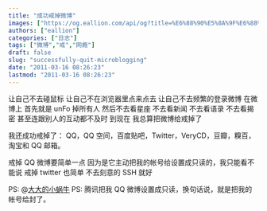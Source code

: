 ```yaml
---
title: "成功戒掉微博"
images: ["https://og.eallion.com/api/og?title=%E6%88%90%E5%8A%9F%E6%88%92%E6%8E%89%E5%BE%AE%E5%8D%9A"]
authors: ["eallion"]
categories: ["日志"]
tags: ["微博","戒","网瘾"]
draft: false
slug: "successfully-quit-microblogging"
date: "2011-03-16 08:26:23"
lastmod: "2011-03-16 08:26:23"
---
```


让自己不去碰鼠标
让自己不在浏览器里点来点去
让自己不去频繁的登录微博
在微博上
首先就是 unFo 掉所有人
然后不去看星座
不去看新闻
不去看语录
不去看揭密
甚至连跟别人的互动都不及时
到现在
我总算把微博给戒掉了

我还成功戒掉了：
QQ，QQ 空间，百度贴吧，Twitter，VeryCD，豆瓣，糗百，淘宝和 QQ 邮箱。

戒掉 QQ 微博要简单一点
因为是它主动把我的帐号给设置成只读的，我只能看不能说
戒掉 twitter 也简单
不去刻意的 SSH 就好

PS: @[大大的小蜗牛](http://t.sina.com.cn/eallion)
PS: 腾讯把我 QQ 微博设置成只读，换句话说，就是把我的帐号给封了。
